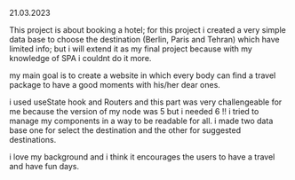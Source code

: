 21.03.2023

This project is about booking a hotel;
for this project i created a very simple data base
to choose the destination (Berlin, Paris and Tehran)
which have limited info; but i will extend it as my final 
project because with my knowledge of SPA i couldnt do it more.

my main goal is to create a website in which every body can 
find a travel package to have a good moments with his/her dear ones.

i used useState hook and Routers and this part was very challengeable for me because the version of my node was 5 
but i needed 6 !! i tried to manage my components in a way 
to be readable for all. i made two data base one for select 
the destination and the other for suggested destinations.

i love my background and i think it encourages the users to
have a travel and have fun days.
